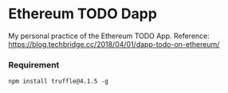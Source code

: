 # Ethereum TODO Dapp

My personal practice of the Ethereum TODO App.
Reference:
https://blog.techbridge.cc/2018/04/01/dapp-todo-on-ethereum/

### Requirement
`npm install truffle@4.1.5 -g`
